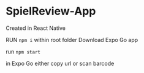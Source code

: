 # SpielReview-App
Created in React Native


RUN `npm i` within root folder
Download Expo Go app

run `npm start`

in Expo Go either copy url or scan barcode
